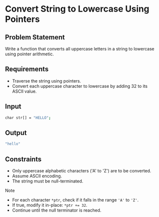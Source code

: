 # Convert String to Lowercase Using Pointers

## Problem Statement

Write a function that converts all uppercase letters in a string to lowercase using pointer arithmetic.

## Requirements

- Traverse the string using pointers.
- Convert each uppercase character to lowercase by adding 32 to its ASCII value.

## Input

```bash
char str[] = "HELLO";
```

## Output

```bash
"hello"
```

## Constraints

- Only uppercase alphabetic characters ('A' to 'Z') are to be converted.
- Assume ASCII encoding.
- The string must be null-terminated.

> [!NOTE]
>
> - For each character `*ptr`, check if it falls in the range `'A'` to `'Z'`.
> - If true, modify it in-place: `*ptr += 32`.
> - Continue until the null terminator is reached.
